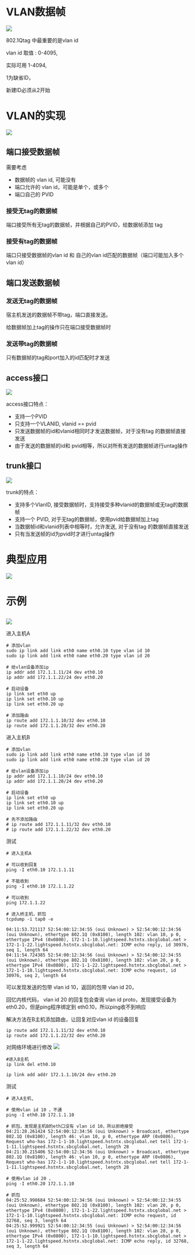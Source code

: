 # VLAN数据帧

![](./pic/71.jpg)

802.1Qtag 中最重要的是vlan id

vlan id 取值 : 0-4095, 

实际可用 1-4094, 

1为缺省ID，

新建ID必须从2开始

# VLAN的实现

![](./pic/72.jpg)

## 端口接受数据帧

需要考虑
* 数据帧的 vlan id, 可能没有
* 端口允许的 vlan id，可能是单个，或多个
* 端口自己的 PVID

### 接受无tag的数据帧
端口接受所有无tag的数据帧，并根据自己的PVID，给数据帧添加 tag

### 接受有tag的数据帧
端口只接受数据帧的vlan id 和 自己的vlan id匹配的数据帧（端口可能加入多个vlan id）

## 端口发送数据帧
### 发送无tag的数据帧
宿主机发送的数据帧不带tag，端口直接发送。

给数据帧加上tag的操作只在端口接受数据帧时

### 发送带tag的数据帧
只有数据帧的tag和port加入的id匹配时才发送

## access接口

![](./pic/73.jpg)

access接口特点：
* 支持一个PVID
* 只支持一个VLANID, vlanid == pvid
* 只发送数据帧的id和vlanid相同时才发送数据帧，对于没有tag 的数据帧直接发送
* 由于发送的数据帧的id和 pvid相等，所以对所有发送的数据帧进行untag操作

## trunk接口

![](./pic/74.jpg)

trunk的特点：
* 支持多个VlanID, 接受数据帧时，支持接受多种vlanid的数据帧或无tag的数据帧
* 支持一个 PVID, 对于无tag的数据帧，使用pvid给数据帧加上tag
* 当数据帧id和vlanid列表中相等时，允许发送, 对于没有tag 的数据帧直接发送
* 只有当发送帧的id为pvid时才进行untag操作

# 典型应用
![](./pic/75.jpg)


# 示例
## 
![](./pic/76.jpg)

进入主机A
```shell
# 添加vlan
sudo ip link add link eth0 name eth0.10 type vlan id 10
sudo ip link add link eth0 name eth0.20 type vlan id 20

# 给vlan设备添加ip
ip addr add 172.1.1.11/24 dev eth0.10
ip addr add 172.1.1.22/24 dev eth0.20

# 启动设备
ip link set eth0 up
ip link set eth0.10 up
ip link set eth0.20 up

# 添加路由
ip route add 172.1.1.10/32 dev eth0.10
ip route add 172.1.1.20/32 dev eth0.20
```

进入主机B
```shell
# 添加vlan
sudo ip link add link eth0 name eth0.10 type vlan id 10
sudo ip link add link eth0 name eth0.20 type vlan id 20

# 给vlan设备添加ip
ip addr add 172.1.1.10/24 dev eth0.10
ip addr add 172.1.1.20/24 dev eth0.20

# 启动设备
ip link set eth0 up
ip link set eth0.10 up
ip link set eth0.20 up

# 先不添加路由
# ip route add 172.1.1.11/32 dev eth0.10
# ip route add 172.1.1.22/32 dev eth0.20
```

测试
```shell
# 进入主机A

# 可以收到回复 
ping -I eth0.10 172.1.1.11

# 不能收到
ping -I eth0.10 172.1.1.22

# 可以收到
ping 172.1.1.22

# 进入桥主机，抓包
tcpdump -i tap0 -e

04:11:53.721117 52:54:00:12:34:55 (oui Unknown) > 52:54:00:12:34:56 (oui Unknown), ethertype 802.1Q (0x8100), length 102: vlan 10, p 0, ethertype IPv4 (0x0800), 172-1-1-10.lightspeed.hstntx.sbcglobal.net > 172-1-1-22.lightspeed.hstntx.sbcglobal.net: ICMP echo reply, id 30976, seq 1, length 64
04:11:54.724385 52:54:00:12:34:56 (oui Unknown) > 52:54:00:12:34:55 (oui Unknown), ethertype 802.1Q (0x8100), length 102: vlan 20, p 0, ethertype IPv4 (0x0800), 172-1-1-22.lightspeed.hstntx.sbcglobal.net > 172-1-1-10.lightspeed.hstntx.sbcglobal.net: ICMP echo request, id 30976, seq 2, length 64
```
可以发现发送的包带 vlan id 10，返回的包带 vlan id 20，

回忆内核代码， vlan id 20 的回复包会查询 vlan id proto，发现接受设备为 eth0.20，但是ping程序绑定到 eth0.10，所以ping收不到响应

解决方法在B主机添加路由，让回复对应vlan id 的设备回复
```shell
ip route add 172.1.1.11/32 dev eth0.10
ip route add 172.1.1.22/32 dev eth0.20
```

对网络环境进行修改
![](./pic/77.jpg)
```shell
#进入B主机
ip link del eth0.10

ip link add addr 172.1.1.10/24 dev eth0.20
```

测试
```shell
# 进入A主机,

# 使用vlan id 10 ，不通
ping -I eth0.10 172.1.1.10

# 抓包，发现是主机B的eth口没有 vlan id 10，所以拒绝接受
04:21:28.261424 52:54:00:12:34:56 (oui Unknown) > Broadcast, ethertype 802.1Q (0x8100), length 46: vlan 10, p 0, ethertype ARP (0x0806), Request who-has 172-1-1-10.lightspeed.hstntx.sbcglobal.net tell 172-1-1-11.lightspeed.hstntx.sbcglobal.net, length 28
04:21:30.215406 52:54:00:12:34:56 (oui Unknown) > Broadcast, ethertype 802.1Q (0x8100), length 46: vlan 10, p 0, ethertype ARP (0x0806), Request who-has 172-1-1-10.lightspeed.hstntx.sbcglobal.net tell 172-1-1-11.lightspeed.hstntx.sbcglobal.net, length 28

# 使用vlan id 20 ，
ping -I eth0.20 172.1.1.10

# 抓包
04:25:52.998684 52:54:00:12:34:56 (oui Unknown) > 52:54:00:12:34:55 (oui Unknown), ethertype 802.1Q (0x8100), length 102: vlan 20, p 0, ethertype IPv4 (0x0800), 172-1-1-22.lightspeed.hstntx.sbcglobal.net > 172-1-1-10.lightspeed.hstntx.sbcglobal.net: ICMP echo request, id 32768, seq 3, length 64
04:25:52.999921 52:54:00:12:34:55 (oui Unknown) > 52:54:00:12:34:56 (oui Unknown), ethertype 802.1Q (0x8100), length 102: vlan 20, p 0, ethertype IPv4 (0x0800), 172-1-1-10.lightspeed.hstntx.sbcglobal.net > 172-1-1-22.lightspeed.hstntx.sbcglobal.net: ICMP echo reply, id 32768, seq 3, length 64
```


